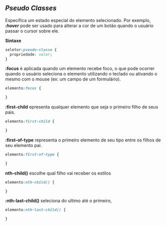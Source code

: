 ## ***Pseudo Classes***

Especifica um estado especial do elemento selecionado. Por exemplo, ***:hover*** pode ser usado para alterar a cor de um botão quando o usuário passar o cursor sobre ele.

**Sintaxe**

~~~css
seletor:pseudo-classe {
  propriedade: valor;
}
~~~

**:focus** é aplicada quando um elemento recebe foco, o que pode ocorrer quando o usuário seleciona o elemento utilizando o teclado ou ativando o mesmo com o mouse (ex: um campo de um formulário).

~~~css
elemento:focus {

}
~~~
**:first-child** epresenta qualquer elemento que seja o primeiro filho de seus pais.

~~~css
elemento:first-child {

}
~~~

**:first-of-type** representa o primeiro elemento de seu tipo entre os filhos de seu elemento pai.

~~~css
elemento:first-of-type {

}
~~~

**nth-child()** escolhe qual filho vai receber os estilos

~~~css
elemento:nth-child() {

}
~~~

**:nth-last-child()** seleciona do ultimo até o primeiro, 

~~~css
elemento:nth-last-child() {

}
~~~